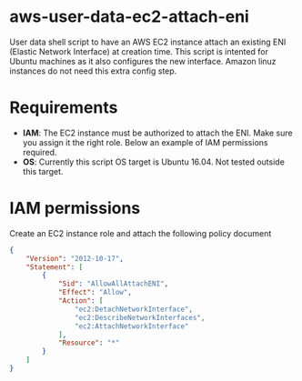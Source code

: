 # aws-user-data-ec2-attach-eni
User data shell script to have an AWS EC2 instance attach an existing ENI (Elastic Network Interface) at creation time.
This script is intented for Ubuntu machines as it also configures the new interface. Amazon linuz instances do not need this extra config step.

# Requirements

- **IAM**: The EC2 instance must be authorized to attach the ENI. Make sure you assign it the right role. Below an example of IAM permissions required.
- **OS**: Currently this script OS target is Ubuntu 16.04. Not tested outside this target.

# IAM permissions

Create an EC2 instance role and attach the following policy document

```json
{
    "Version": "2012-10-17",
    "Statement": [
        {
            "Sid": "AllowAllAttachENI",
            "Effect": "Allow",
            "Action": [
                "ec2:DetachNetworkInterface",
                "ec2:DescribeNetworkInterfaces",
                "ec2:AttachNetworkInterface"
            ],
            "Resource": "*"
        }
    ]
}
```



